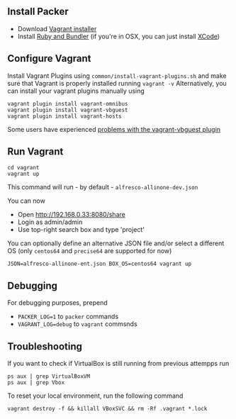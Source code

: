 Install Packer
---
* Download [Vagrant installer](https://www.vagrantup.com/downloads.html)
* Install [Ruby and Bundler](http://bundler.io) (if you're in OSX, you can just install [XCode](https://developer.apple.com/xcode))

Configure Vagrant
---
Install Vagrant Plugins using ```common/install-vagrant-plugins.sh``` and make sure that Vagrant is properly installed running ```vagrant -v```
Alternatively, you can install your vagrant plugins manually using

```
vagrant plugin install vagrant-omnibus
vagrant plugin install vagrant-vbguest
vagrant plugin install vagrant-hosts
```
Some users have experienced [problems with the vagrant-vbguest plugin](https://github.com/maoo/alfresco-boxes/issues/19)

Run Vagrant
---
```
cd vagrant
vagrant up
```
This command will run - by default - `alfresco-allinone-dev.json`

You can now
* Open http://192.168.0.33:8080/share
* Login as admin/admin
* Use top-right search box and type 'project'

You can optionally define an alternative JSON file and/or select a different OS (only ```centos64``` and ```precise64``` are supported for now)
```
JSON=alfresco-allinone-ent.json BOX_OS=centos64 vagrant up
```

Debugging
---
For debugging purposes, prepend
* ```PACKER_LOG=1``` to ```packer``` commands
* ```VAGRANT_LOG=debug``` to ```vagrant``` commsnds

Troubleshooting
---
If you want to check if VirtualBox is still running from previous attempps run

```
ps aux | grep VirtualBoxVM
ps aux | grep Vbox
```

To reset your local environment, run the following command

```
vagrant destroy -f && killall VBoxSVC && rm -Rf .vagrant *.lock
```

